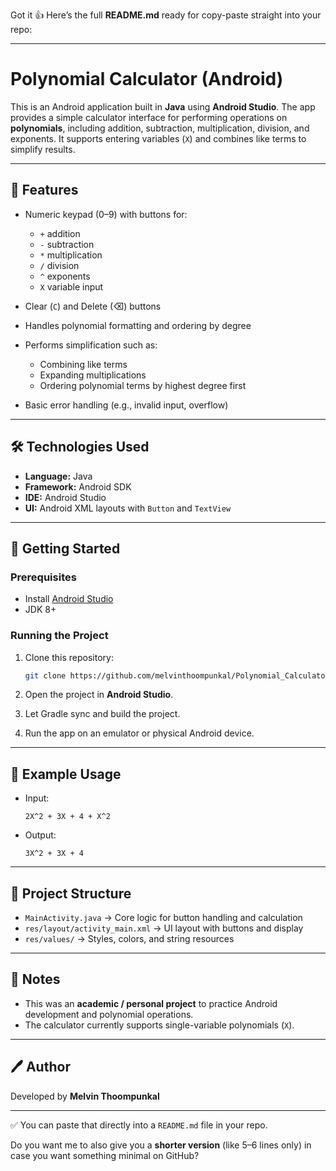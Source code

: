 Got it 👍 Here’s the full **README.md** ready for copy-paste straight into your repo:

---

# Polynomial Calculator (Android)

This is an Android application built in **Java** using **Android Studio**.
The app provides a simple calculator interface for performing operations on **polynomials**, including addition, subtraction, multiplication, division, and exponents. It supports entering variables (`X`) and combines like terms to simplify results.

---

## 📱 Features

* Numeric keypad (0–9) with buttons for:

  * `+` addition
  * `-` subtraction
  * `*` multiplication
  * `/` division
  * `^` exponents
  * `X` variable input
* Clear (`C`) and Delete (⌫) buttons
* Handles polynomial formatting and ordering by degree
* Performs simplification such as:

  * Combining like terms
  * Expanding multiplications
  * Ordering polynomial terms by highest degree first
* Basic error handling (e.g., invalid input, overflow)

---

## 🛠️ Technologies Used

* **Language:** Java
* **Framework:** Android SDK
* **IDE:** Android Studio
* **UI:** Android XML layouts with `Button` and `TextView`

---

## 🚀 Getting Started

### Prerequisites

* Install [Android Studio](https://developer.android.com/studio)
* JDK 8+

### Running the Project

1. Clone this repository:

   ```bash
   git clone https://github.com/melvinthoompunkal/Polynomial_Calculator.git
   ```
2. Open the project in **Android Studio**.
3. Let Gradle sync and build the project.
4. Run the app on an emulator or physical Android device.

---

## 🧮 Example Usage

* Input:

  ```
  2X^2 + 3X + 4 + X^2
  ```
* Output:

  ```
  3X^2 + 3X + 4
  ```

---

## 📂 Project Structure

* `MainActivity.java` → Core logic for button handling and calculation
* `res/layout/activity_main.xml` → UI layout with buttons and display
* `res/values/` → Styles, colors, and string resources

---

## 📌 Notes

* This was an **academic / personal project** to practice Android development and polynomial operations.
* The calculator currently supports single-variable polynomials (`X`).

---

## 🖊️ Author

Developed by **Melvin Thoompunkal**

---

✅ You can paste that directly into a `README.md` file in your repo.

Do you want me to also give you a **shorter version** (like 5–6 lines only) in case you want something minimal on GitHub?
